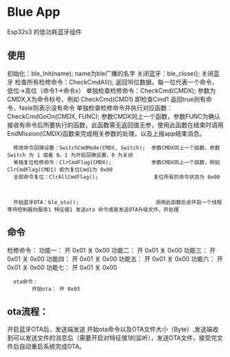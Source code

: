 <!-- [English](./README.EN.md) | 简体中文 -->
# Blue App

Esp32s3 的低功耗蓝牙组件

## 使用

初始化：ble_Init(name);                         name为ble广播的名字
      关闭蓝牙：ble_close();                         关闭蓝牙
      检查所有检修命令：CheckCmdAll();                返回16位数据，每一位代表一个命令，低位->高位（命令1->命令x）
      单独检查检修命令：CheckCmd(CMDX);               参数为CMDX,X为命令标号，例如 CheckCmd(CMD1) 即检查Cmd1    返回true则有命令，fasle则表示没有命令
      单独检查检修命令并执行对应函数：CheckCmdGoOn(CMDX, FUNC);   参数CMDX同上一个函数，参数FUNC为确认接收有命令后所要执行的函数，此函数需无返回值无参，使用此函数在结束时调用EndMission(CMDX)函数来完成相关参数的处理，以及上报app结束消息。
      
      修改命令回弹设置：SwitchCmdMode(CMDX, Switch);  参数CMDX同上一个函数，参数 Switch 为 1 或者 0。1 为开启回弹设置，0 为关闭
      单独复位检修命令：ClrCmdFlag(CMDX);             参数CMDX同上一个函数，例如 ClrCmdFlag(CMD1) 即为复位Cmd1为 0x00
      全部命令复位：ClrAllCmdFlag();                  复位所有的命令状态为 0x00

      

      开始蓝牙OTA：ble_ota();                         调用此函数后会开启一个线程等待控制器向服务1 特征值1 发送ota 命令或是发送OTA升级文件，并处理 


## 命令

检修命令：
            功能一： 开 0x01     关 0x00
            功能二： 开 0x01     关 0x00
            功能三： 开 0x01     关 0x00
            功能四： 开 0x01     关 0x00
            功能五： 开 0x01     关 0x00
            功能六： 开 0x01     关 0x00
            功能七： 开 0x01     关 0x00

      ota命令：
            开始ota： 开 0x03

## ota流程：

开启蓝牙OTA后，发送端发送 开始ota命令以及OTA文件大小（Byte）,发送端收到可以发送文件的消息后（需要开启对特征值1的监听），发送OTA文件，接受完文件后自动重启系统完成OTA。
